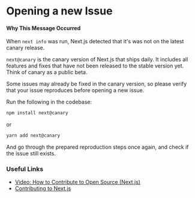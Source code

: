 # Opening a new Issue

#### Why This Message Occurred

When `next info` was run, Next.js detected that it's was not on the latest canary release.

`next@canary` is the canary version of Next.js that ships daily. It includes all features and fixes that have not been released to the stable version yet. Think of canary as a public beta.

Some issues may already be fixed in the canary version, so please verify that your issue reproduces before opening a new issue.

Run the following in the codebase:

```sh
npm install next@canary
```

or

```sh
yarn add next@canary
```

And go through the prepared reproduction steps once again, and check if the issue still exists.

### Useful Links

- [Video: How to Contribute to Open Source (Next.js)](https://www.youtube.com/watch?v=cuoNzXFLitc)
- [Contributing to Next.js](https://github.com/vercel/next.js/blob/canary/contributing.md)
